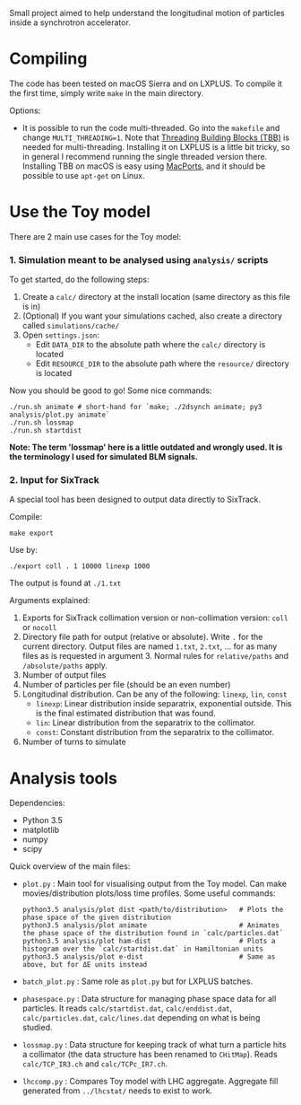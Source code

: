 Small project aimed to help understand the longitudinal motion of particles inside a synchrotron accelerator. 

# Compiling

The code has been tested on macOS Sierra and on LXPLUS. To compile it the first time, simply write `make` in the main directory.

Options:
- It is possible to run the code multi-threaded. Go into the `makefile` and change `MULTI_THREADING=1`. Note that [Threading Building Blocks (TBB)](https://www.threadingbuildingblocks.org) is needed for multi-threading. Installing it on LXPLUS is a little bit tricky, so in general I recommend running the single threaded version there. Installing TBB on macOS is easy using [MacPorts](https://www.macports.org), and it should be possible to use `apt-get` on Linux.

# Use the Toy model
There are 2 main use cases for the Toy model:

### 1. Simulation meant to be analysed using `analysis/` scripts
To get started, do the following steps:

1. Create a `calc/` directory at the install location (same directory as this file is in)
2. (Optional) If you want your simulations cached, also create a directory called `simulations/cache/`
3. Open `settings.json`:
    - Edit `DATA_DIR` to the absolute path where the `calc/` directory is located
    - Edit `RESOURCE_DIR` to the absolute path where the `resource/` directory is located 

Now you should be good to go! Some nice commands:

    ./run.sh animate # short-hand for `make; ./2dsynch animate; py3 analysis/plot.py animate`
    ./run.sh lossmap
    ./run.sh startdist

**Note: The term 'lossmap' here is a little outdated and wrongly used. It is the terminology I used for simulated BLM signals.**

### 2. Input for SixTrack
A special tool has been designed to output data directly to SixTrack.

Compile:

    make export
    
Use by:

    ./export coll . 1 10000 linexp 1000

The output is found at `./1.txt`

Arguments explained:
1. Exports for SixTrack collimation version or non-collimation version: `coll` or `nocoll`
2. Directory file path for output (relative or absolute). Write `.` for the current directory. Output files are named `1.txt`, `2.txt`, ... for as many files as is requested in argument 3. Normal rules for `relative/paths` and `/absolute/paths` apply. 
3. Number of output files
4. Number of particles per file (should be an even number)
5. Longitudinal distribution. Can be any of the following: `linexp`, `lin`, `const`
    - `linexp`: Linear distribution inside separatrix, exponential outside. This is the final estimated distribution that was found.
    - `lin`: Linear distribution from the separatrix to the collimator.
    - `const`: Constant distribution from the separatrix to the collimator.
6. Number of turns to simulate


# Analysis tools
Dependencies:
- Python 3.5
- matplotlib
- numpy
- scipy


Quick overview of the main files:
- `plot.py` : Main tool for visualising output from the Toy model. Can make movies/distribution plots/loss time profiles. 
    Some useful commands:

      python3.5 analysis/plot dist <path/to/distribution>   # Plots the phase space of the given distribution
      python3.5 analysis/plot animate                       # Animates the phase space of the distribution found in `calc/particles.dat`
      python3.5 analysis/plot ham-dist                      # Plots a histogram over the `calc/startdist.dat` in Hamiltonian units
      python3.5 analysis/plot e-dist                        # Same as above, but for ΔE units instead

- `batch_plot.py` : Same role as `plot.py` but for LXPLUS batches.
- `phasespace.py` : Data structure for managing phase space data for all particles. It reads `calc/startdist.dat`, `calc/enddist.dat`, `calc/particles.dat`, `calc/lines.dat` depending on what is being studied.
- `lossmap.py` : Data structure for keeping track of what turn a particle hits a collimator (the data structure has been renamed to `CHitMap`). Reads `calc/TCP_IR3.ch` and `calc/TCPc_IR7.ch`.
- `lhccomp.py` : Compares Toy model with LHC aggregate. Aggregate fill generated from `../lhcstat/` needs to exist to work.
